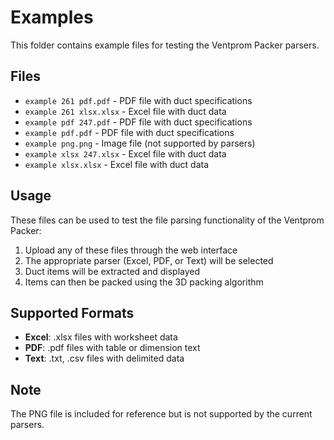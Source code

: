 # Examples

This folder contains example files for testing the Ventprom Packer parsers.

## Files

- `example 261 pdf.pdf` - PDF file with duct specifications
- `example 261 xlsx.xlsx` - Excel file with duct data
- `example pdf 247.pdf` - PDF file with duct specifications
- `example pdf.pdf` - PDF file with duct specifications
- `example png.png` - Image file (not supported by parsers)
- `example xlsx 247.xlsx` - Excel file with duct data
- `example xlsx.xlsx` - Excel file with duct data

## Usage

These files can be used to test the file parsing functionality of the Ventprom Packer:

1. Upload any of these files through the web interface
2. The appropriate parser (Excel, PDF, or Text) will be selected
3. Duct items will be extracted and displayed
4. Items can then be packed using the 3D packing algorithm

## Supported Formats

- **Excel**: .xlsx files with worksheet data
- **PDF**: .pdf files with table or dimension text
- **Text**: .txt, .csv files with delimited data

## Note

The PNG file is included for reference but is not supported by the current parsers.


